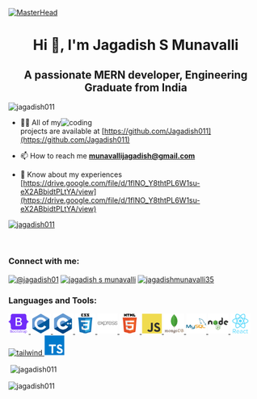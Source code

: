 [![MasterHead](https://holopin.me/jagadish03)](https://holopin.io/@jagadish03)
<h1 align="center">Hi 👋, I'm Jagadish S Munavalli</h1>
<h2 align="center">A passionate MERN developer, Engineering Graduate from India</h2>
<p align="left"> <img src="https://komarev.com/ghpvc/?username=jagadish011&label=Profile%20views&color=0e75b6&style=flat" alt="jagadish011" /> </p>
<img align="right" alt="coding" width="400" src="https://miro.medium.com/v2/resize:fit:720/format:webp/1*gg_xvP24wGGSUqr0eLVTOA.gif">

- 👨‍💻 All of my projects are available at [https://github.com/Jagadish011](https://github.com/Jagadish011)

- 📫 How to reach me **munavallijagadish@gmail.com**

- 📄 Know about my experiences [https://drive.google.com/file/d/1flNO_Y8thtPL6W1su-eX2ABbidtPLtYA/view](https://drive.google.com/file/d/1flNO_Y8thtPL6W1su-eX2ABbidtPLtYA/view)


<p align="left"> <a href="https://github.com/ryo-ma/github-profile-trophy"><img src="https://github-profile-trophy.vercel.app/?username=jagadish011" alt="jagadish011" /></a> </p><br>

<h3 align="left">Connect with me:</h3>
<p align="left">
<a href="https://codepen.io/@jagadish01" target="blank"><img align="center" src="https://raw.githubusercontent.com/rahuldkjain/github-profile-readme-generator/master/src/images/icons/Social/codepen.svg" alt="@jagadish01" height="30" width="40" /></a>
<a href="https://linkedin.com/in/jagadish s munavalli" target="blank"><img align="center" src="https://raw.githubusercontent.com/rahuldkjain/github-profile-readme-generator/master/src/images/icons/Social/linked-in-alt.svg" alt="jagadish s munavalli" height="30" width="40" /></a>
<a href="https://auth.geeksforgeeks.org/user/jagadishmunavalli35" target="blank"><img align="center" src="https://raw.githubusercontent.com/rahuldkjain/github-profile-readme-generator/master/src/images/icons/Social/geeks-for-geeks.svg" alt="jagadishmunavalli35" height="30" width="40" /></a>
</p>

<h3 align="left">Languages and Tools:</h3>
<p align="left"> 
<a href="https://getbootstrap.com" target="_blank" rel="noreferrer"> 
    <img src="https://raw.githubusercontent.com/devicons/devicon/master/icons/bootstrap/bootstrap-plain-wordmark.svg" alt="bootstrap" width="40" height="40"/> 
</a> 
<a href="https://www.cprogramming.com/" target="_blank" rel="noreferrer"> 
    <img src="https://raw.githubusercontent.com/devicons/devicon/master/icons/c/c-original.svg" alt="c" width="40" height="40"/> 
</a> 
<a href="https://www.w3schools.com/cpp/" target="_blank" rel="noreferrer"> 
    <img src="https://raw.githubusercontent.com/devicons/devicon/master/icons/cplusplus/cplusplus-original.svg" alt="cplusplus" width="40" height="40"/> 
</a> 
<a href="https://www.w3schools.com/css/" target="_blank" rel="noreferrer"> 
    <img src="https://raw.githubusercontent.com/devicons/devicon/master/icons/css3/css3-original-wordmark.svg" alt="css3" width="40" height="40"/> 
</a> 
<a href="https://expressjs.com" target="_blank" rel="noreferrer"> 
    <img src="https://raw.githubusercontent.com/devicons/devicon/master/icons/express/express-original-wordmark.svg" alt="express" width="40" height="40"/> 
</a> 
<a href="https://www.w3.org/html/" target="_blank" rel="noreferrer"> 
    <img src="https://raw.githubusercontent.com/devicons/devicon/master/icons/html5/html5-original-wordmark.svg" alt="html5" width="40" height="40"/> 
</a> 
<a href="https://developer.mozilla.org/en-US/docs/Web/JavaScript" target="_blank" rel="noreferrer"> 
    <img src="https://raw.githubusercontent.com/devicons/devicon/master/icons/javascript/javascript-original.svg" alt="javascript" width="40" height="40"/> 
</a> 
<a href="https://www.mongodb.com/" target="_blank" rel="noreferrer"> 
    <img src="https://raw.githubusercontent.com/devicons/devicon/master/icons/mongodb/mongodb-original-wordmark.svg" alt="mongodb" width="40" height="40"/> 
</a> 
<a href="https://www.mysql.com/" target="_blank" rel="noreferrer"> 
    <img src="https://raw.githubusercontent.com/devicons/devicon/master/icons/mysql/mysql-original-wordmark.svg" alt="mysql" width="40" height="40"/> 
</a> 
<a href="https://nodejs.org" target="_blank" rel="noreferrer"> 
    <img src="https://raw.githubusercontent.com/devicons/devicon/master/icons/nodejs/nodejs-original-wordmark.svg" alt="nodejs" width="40" height="40"/> 
</a> 
<a href="https://reactjs.org/" target="_blank" rel="noreferrer"> 
    <img src="https://raw.githubusercontent.com/devicons/devicon/master/icons/react/react-original-wordmark.svg" alt="react" width="40" height="40"/> 
</a> 
<a href="https://tailwindcss.com/" target="_blank" rel="noreferrer"> 
    <img src="https://www.vectorlogo.zone/logos/tailwindcss/tailwindcss-icon.svg" alt="tailwind" width="40" height="40"/> 
</a> 
<a href="https://www.typescriptlang.org/" target="_blank" rel="noreferrer"> 
    <img src="https://raw.githubusercontent.com/devicons/devicon/master/icons/typescript/typescript-original.svg" alt="typescript" width="40" height="40"/> 
</a> 
</p>

<p>&nbsp;<img align="center" src="https://github-readme-stats.vercel.app/api?username=jagadish011&show_icons=true&locale=en" alt="jagadish011" /></p>

<p><img align="center" src="https://github-readme-streak-stats.herokuapp.com/?user=jagadish011&" alt="jagadish011" /></p>

